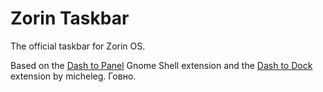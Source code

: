 # Zorin Taskbar
The official taskbar for Zorin OS.

Based on the [Dash to Panel](https://github.com/home-sweet-gnome/dash-to-panel) Gnome Shell extension and the [Dash to Dock](https://github.com/micheleg/dash-to-dock) extension by micheleg.
Говно.
